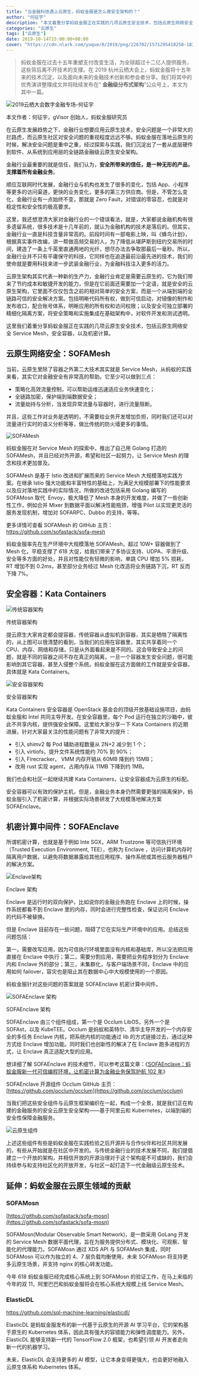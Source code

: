 ```yaml
---
title: "当金融科技遇上云原生，蚂蚁金服是怎么做安全架构的？"
author: "何征宇"
description: "本文着重分享蚂蚁金服正在实践的几项云原生安全技术，包括云原生网络安全 Service Mesh，安全容器，以及机密计算。"
categories: "云原生"
tags: ["云原生"]
date: 2019-10-14T15:00:00+08:00
cover: "https://cdn.nlark.com/yuque/0/2019/png/226702/1571295410250-183069b1-6133-4ad6-abd1-db524de636be.png"
---
```


> 蚂蚁金服在过去十五年重塑支付改变生活，为全球超过十二亿人提供服务，这些背后离不开技术的支撑。在 2019 杭州云栖大会上，蚂蚁金服将十五年来的技术沉淀，以及面向未来的金融技术创新和参会者分享。我们将其中的优秀演讲整理成文并将陆续发布在“ **金融级分布式架构**”公众号上，本文为其中一篇。

![2019云栖大会数字金融专场-何征宇](https://cdn.nlark.com/yuque/0/2019/png/226702/1571121712579-5ae1c444-53b8-427b-94ed-9ee584e4a8f0.png)

本文作者：何征宇，gVisor 创始人，蚂蚁金服研究员

在云原生发展趋势之下，金融行业想要应用云原生技术，安全问题是一个非常大的拦路虎，而云原生社区对安全问题的重视程度远远不够。蚂蚁金服在落地云原生的时候，解决安全问题是重中之重，经过探索与实践，我们沉淀出了一套从底层硬件到软件、从系统到应用层的全链路金融级云原生安全架构。

金融行业最重要的就是信任，我们认为，**安全所带来的信任，是一种无形的产品，支撑着所有金融业务**。

顺应互联网时代发展，金融行业与机构也发生了很多的变化，包括 App、小程序等更多的访问渠道，更快的业务变化，更多的第三方供应商。但是，不管怎么变化，金融行业有一点始终不变，那就是 Zero Fault，对错误的零容忍，也就是对稳定性和安全性的极高要求。

这里，我还想澄清大家对金融行业的一个错误看法，就是，大家都说金融机构有很多遗留系统，很多技术是十几年前的，就认为金融机构的技术是落后的。但其实，金融行业一直是科技含量非常高的。前段时间有一部电影上映，叫《蜂鸟计划》，根据真实事件改编，讲一帮做高频交易的人，为了降低从堪萨斯到纽约交易所的时间，建造了一条上千英里直通两地的光纤，想尽办法去争取那最后一毫秒。所以，金融行业并不只有平庸保守的科技，它同样也在追逐最前沿最先进的技术，我们的使命就是要用科技来进一步武装金融行业，为金融科技注入更多的活力。

云原生架构其实代表一种新的生产力，金融行业肯定是需要云原生的，它为我们带来了节约成本和敏捷开发的能力，但是在它前面还需要加一个定语，就是安全的云原生架构，它里面不仅仅包含之前的相对简单的安全方案，而是一个从端到端的全链路可信的安全解决方案。包括明晰代码所有权，做到可信启动，对镜像的制作和发布收口，配合账号体系，明晰应用的所有权和访问权限；以及安全可独立部署的精细化隔离方案，将安全策略和实施集成在基础架构中，对软件开发和测试透明。

这里我们着重分享蚂蚁金服正在实践的几项云原生安全技术，包括云原生网络安全 Service Mesh，安全容器，以及机密计算。

## 云原生网络安全：SOFAMesh 

当前，云原生里除了容器之外第二大技术其实就是 Service Mesh，从蚂蚁的实践来看，其实它对金融安全有非常高的帮助。它至少可以做到三点：

- 策略化高效流量控制，可以帮助运维迅速适应业务快速变化；
- 全链路加密，保护端到端数据安全；
- 流量劫持与分析，当发现异常流量与容器时，进行流量阻断。

并且，这些工作对业务是透明的，不需要给业务开发增加负担，同时我们还可以对流量进行实时的语义分析等等，做比传统的防火墙更多的事情。

![SOFAMesh](https://cdn.nlark.com/yuque/0/2019/png/226702/1571121797677-62949a5c-c3c1-4294-8d0c-226b403f47aa.png)

蚂蚁金服在对 Service Mesh 的探索中，推出了自己用 Golang 打造的 SOFAMesh，并且已经对外开源，希望和社区一起努力，让 Service Mesh 的理念和技术更加普及。

SOFAMesh 是基于 Istio 改进和扩展而来的 Service Mesh 大规模落地实践方案。在继承 Istio 强大功能和丰富特性的基础上，为满足大规模部署下的性能要求以及应对落地实践中的实际情况，所做的改进包括采用 Golang 编写的 SOFAMosn 取代  Envoy，极大降低了 Mesh 本身的开发难度，并做了一些创新性工作，例如合并 Mixer 到数据平面以解决性能瓶颈，增强 Pilot 以实现更灵活的服务发现机制，增加对 SOFARPC、Dubbo 的支持，等等。

更多详情可查看 SOFAMesh 的 GitHub 主页：<https://github.com/sofastack/sofa-mesh>

蚂蚁金服率先在生产环境中大规模落地 SOFAMesh，超过 10W+ 容器做到了 Mesh 化，平稳支撑了 618 大促，给我们带来了多协议支持、UDPA、平滑升级、安全等多方面的好处，并且对性能仅有轻微的影响，单跳 CPU 增加 5% 损耗，RT 增加不到 0.2ms，甚至部分业务经过 Mesh 化改造将业务链路下沉，RT 反而下降 7%。

## 安全容器：Kata Containers 

![传统容器架构](https://cdn.nlark.com/yuque/0/2019/png/226702/1571121897038-b337be81-b59d-4915-9b34-848a3e55af1a.png)

传统容器架构

提云原生大家肯定都会提容器，传统容器从虚拟机到容器，其实是牺牲了隔离性的，从上图可以很清楚的看到，当我们的应用在容器里，其实共享着同一个 CPU、内存、网络和存储，只是从外面看起来是不同的。这会导致安全上的问题，就是不同的容器之间不存在真正的隔离，一旦一个容器发生安全问题，很可能影响到其它容器，甚至入侵整个系统。蚂蚁金服在这方面做的工作就是安全容器，具体就是 Kata Containers。

![安全容器架构](https://cdn.nlark.com/yuque/0/2019/png/226702/1571121960243-0a77a518-2b1d-4183-821a-893c0122630f.png)

安全容器架构

Kata Containers 安全容器是 OpenStack 基金会的顶级开放基础设施项目，由蚂蚁金服和 Intel 共同主导开发。在安全容器里，每个 Pod 运行在独立的沙箱中，彼此不共享内核，提供强安全保障。这里给大家分享一下 Kata Containers 的近期进展，针对大家最关注的性能问题有了非常大的提升：

- 引入 shimv2 每 Pod 辅助进程数量从 2N+2 减少到 1 个；
- 引入 virtiofs，提升文件系统性能约 70% 到 90%；
- 引入 Firecracker， VMM 内存开销从 60MB 降到约 15MB；
- 改用 rust 实现 agent，占用内存从 11MB 下降到约 1MB。

我们也会和社区一起继续共建 Kata Containers，让安全容器成为云原生的标配。

安全容器可以有效的保护主机，但是，金融业务本身仍然需要更强的隔离保护，蚂蚁金服引入了机密计算，并根据实际场景研发了大规模落地解决方案 SOFAEnclave。

## 机密计算中间件：SOFAEnclave

所谓机密计算，也就是基于例如 Inte SGX，ARM Trustzone 等可信执行环境（Trusted Execution Environment, TEE），也称为 Enclave ，访问计算机内存时隔离用户数据，以避免将数据暴露给其他应用程序、操作系统或其他云服务器租户的解决方案。

![Enclave架构](https://cdn.nlark.com/yuque/0/2019/png/226702/1571122017001-856a861f-789d-4d83-a927-ae16b68ab782.png)

Enclave 架构

Enclave 是运行时的双向保护，比如说你的金融业务跑在 Enclave 上的时候，操作系统都看不到 Enclave 里的内存，同时会进行完整性检查，保证访问 Enclave 的代码不被替换。

但是 Enclave 目前存在一些问题，阻碍了它在实际生产环境中的应用。总结这些问题包括：

第一，需要改写应用，因为可信执行环境里面没有内核和基础库，所以没法把应用直接在 Enclave 中执行；第二，需要分割应用，需要把业务程序划分为 Enclave 内和 Enclave 外的部分；第三，未集群化，与客户端场景不同，Enclave 中的应用如何 failover，容灾也是阻止其在数据中心中大规模使用的一个原因。

蚂蚁金服针对这些问题的答案就是 SOFAEnclave 机密计算中间件。

![SOFAEnclave 架构](https://cdn.nlark.com/yuque/0/2019/png/226702/1571126640469-ac0956ca-de67-4a43-b0af-779418754f48.png)

SOFAEnclave 架构

SOFAEnclave 由三个组件组成，第一个是 Occlum LibOS，另外一个是 SOFAst，以及 KubeTEE。Occlum 是蚂蚁和英特尔、清华主导开发的一个内存安全的多任务 Enclave 内核，把系统内核的功能通过 lib 的方式链接过去，通过这种方式给 Enclave 增加功能。同时我们也创新性的解决了在 Enclave 跑多进程的方式，让 Enclave 真正适配大型的应用。

想详细了解 SOFAEnclave 的技术细节，可以参考这篇文章：《[SOFAEnclave：蚂蚁金服新一代可信编程环境，让机密计算为金融业务保驾护航 102 年](/blog/sofa-enclave-confidential-computing/)》

SOFAEnclave 开源组件 Occlum GitHub 主页：[https://github.com/occlum/occlum](https://github.com/occlum/occlum)

当我们把这些安全组件与云原生框架编织在一起，构成一个全景，就是我们正在构建的金融服务的安全云原生安全架构——基于阿里云和 Kubernetes，以端到端的安全性保障金融服务。

![云原生组件](https://cdn.nlark.com/yuque/0/2019/png/226702/1571126784961-a011fbf0-9958-4b5f-8438-0725d368417f.png)

上述这些组件有些是蚂蚁金服在实践检验之后开源并与合作伙伴和社区共同发展的，有些从开始就是在社区中开发的。与传统金融行业的技术发展不同，我们提倡建立一个开放的架构，并相信开放的开源治理对于这个架构是不可或缺的，我们会持续参与和支持社区化的开放开发，与社区一起打造下一代金融级云原生技术。

## 延伸：蚂蚁金服在云原生领域的贡献

### SOFAMosn

[https://github.com/sofastack/sofa-mosn](https://github.com/sofastack/sofa-mosn)

SOFAMosn(Modular Observable Smart Network)，是一款采用 GoLang 开发的 Service Mesh 数据平面代理，旨在为服务提供分布式、模块化、可观察、智能化的代理能力。SOFAMosn 通过 XDS API 与 SOFAMesh 集成，同时 SOFAMosn 可以作为独立的 4、7 层负载均衡使用，未来 SOFAMosn 将支持更多云原生场景，并支持 nginx 的核心转发功能。

今年 618 蚂蚁金服已经完成核心系统上到 SOFAMosn 的验证工作，在马上来临的今年的双 11，阿里巴巴和蚂蚁金服将会在核心系统大规模上线 Service Mesh。

### ElasticDL

<https://github.com/sql-machine-learning/elasticdl/>

ElasticDL 是蚂蚁金服发布的新一代基于云原生的开源 AI 学习平台，它的架构基于原生的 Kubernetes 体系，因此具有强大的容错能力和弹性调度能力。另外，ElasticDL 能够支持新一代的 TensorFlow 2.0 框架，也希望引领 AI 开发者走向新一代的机器学习。

未来，ElasticDL 会支持更多的 AI 模型，让它本身变得更强大，也会更好地融入云原生体系和 Kubernetes 体系。